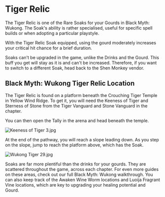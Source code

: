 # Tiger Relic

The Tiger Relic is one of the Rare Soaks for your Gourds in Black Myth: Wukong. The Soak's ability is rather specialised, useful for specific spell builds or when adopting a particular playstyle. 

With the Tiger Relic Soak equipped, using the gourd moderately increases your critical hit chance for a brief duration. 

Soaks can't be upgraded in the game, unlike the Drinks and the Gourd. This buff you get will stay as it is and can't be increased. Therefore, if you want to switch to a different Soak, head back to the Shen Monkey vendor. 

## Black Myth: Wukong Tiger Relic Location

The Tiger Relic is found on a platform beneath the Crouching Tiger Temple in Yellow Wind Ridge. To get it, you will need the Keeness of Tiger and Sterness of Stone from the Tiger Vanguard and Stone Vanguard in the chapter. 

You can then open the Tally in the arena and head beneath the temple. 

![Keeness of Tiger 3.jpg](https://oyster.ignimgs.com/mediawiki/apis.ign.com/black-myth-wukong/d/d2/Keeness_of_Tiger_3.jpg)

At the end of the pathway, you will reach a slope leading down. As you step on the slope, jump to reach the platform above, which has the Soak. 

![Wukong Tiger 29.jpg](https://oyster.ignimgs.com/mediawiki/apis.ign.com/black-myth-wukong/3/31/Wukong_Tiger_29.jpg)

Soaks are far more plentiful than the drinks for your gourds. They are scattered throughout the game, across each chapter. For even more guides on these areas, check out our full Black Myth: Wukong walkthrough. You can also keep track of the Awaken Wine Worm locations and Luoija Fragrant Vine locations, which are key to upgrading your healing potential and Gourd. 
